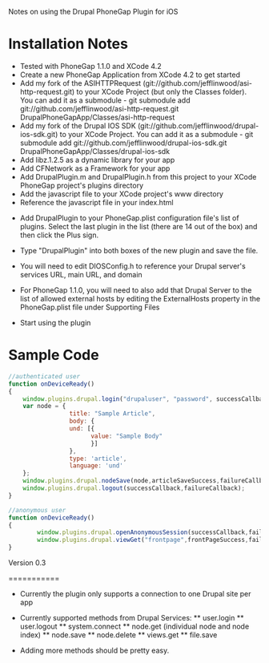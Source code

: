 Notes on using the Drupal PhoneGap Plugin for iOS

Installation Notes
==================

* Tested with PhoneGap 1.1.0 and XCode 4.2
* Create a new PhoneGap Application from XCode 4.2 to get started
* Add my fork of the ASIHTTPRequest (git://github.com/jefflinwood/asi-http-request.git) to your XCode Project (but only the Classes folder). You can add it as a submodule - git submodule add git://github.com/jefflinwood/asi-http-request.git DrupalPhoneGapApp/Classes/asi-http-request
* Add my fork of the Drupal IOS SDK (git://github.com/jefflinwood/drupal-ios-sdk.git) to your XCode Project. You can add it as a submodule - git submodule add git://github.com/jefflinwood/drupal-ios-sdk.git DrupalPhoneGapApp/Classes/drupal-ios-sdk
* Add libz.1.2.5 as a dynamic library for your app
* Add CFNetwork as a Framework for your app
* Add DrupalPlugin.m and DrupalPlugin.h from this project to your XCode PhoneGap project's plugins directory
* Add the javascript file to your XCode project's www directory
* Reference the javascript file in your index.html
<script type="text/javascript" charset="utf-8" src="drupal-phonegap.js"></script>
* Add DrupalPlugin to your PhoneGap.plist configuration file's list of plugins. Select the last plugin in the list (there are 14 out of the box) and then click the Plus sign. 
* Type "DrupalPlugin" into both boxes of the new plugin and save the file.
* You will need to edit DIOSConfig.h to reference your Drupal server's services URL, main URL, and domain
* For PhoneGap 1.1.0, you will need to also add that Drupal Server to the list of allowed external hosts by editing the ExternalHosts property in the PhoneGap.plist file under Supporting Files

* Start using the plugin

Sample Code
==================
```js
//authenticated user
function onDeviceReady()
{
	window.plugins.drupal.login("drupaluser", "password", successCallback,failureCallback);
	var node = {
				 title: "Sample Article",
				 body: { 
				 und: [{
					   value: "Sample Body"
					   }]
				 },
				 type: 'article',
				 language: 'und'
	};
	window.plugins.drupal.nodeSave(node,articleSaveSuccess,failureCallback);
    window.plugins.drupal.logout(successCallback,failureCallback);	
}

//anonymous user
function onDeviceReady()
{
        window.plugins.drupal.openAnonymousSession(successCallback,failureCallback);
        window.plugins.drupal.viewGet("frontpage",frontPageSuccess,failureCallback);
}
```

Version 0.3

===========
* Currently the plugin only supports a connection to one Drupal site per app
* Currently supported methods from Drupal Services:
** user.login
** user.logout
** system.connect
** node.get (individual node and node index)
** node.save
** node.delete
** views.get
** file.save

* Adding more methods should be pretty easy.



